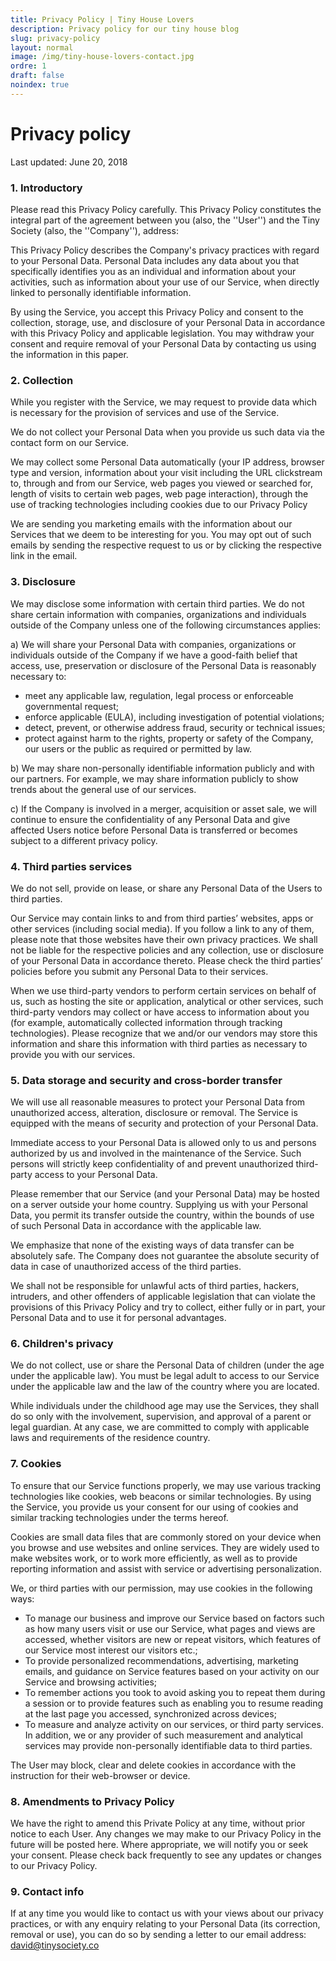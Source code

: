 ```yaml
---
title: Privacy Policy | Tiny House Lovers
description: Privacy policy for our tiny house blog
slug: privacy-policy
layout: normal
image: /img/tiny-house-lovers-contact.jpg
ordre: 1
draft: false
noindex: true
---
```


# Privacy policy
Last updated: June 20, 2018 

### 1. Introductory

Please read this Privacy Policy carefully. This Privacy Policy constitutes the integral part of the agreement between you (also, the ''User'') and the Tiny Society (also, the ''Company''), address: 

This Privacy Policy describes the Company's privacy practices with regard to your Personal Data. Personal Data includes any data about you that specifically identifies you as an individual and information about your activities, such as information about your use of our Service, when directly linked to personally identifiable information.

By using the Service, you accept this Privacy Policy and consent to the collection, storage, use, and disclosure of your Personal Data in accordance with this Privacy Policy and applicable legislation. You may withdraw your consent and require removal of your Personal Data by contacting us using the information in this paper.

### 2. Collection

While you register with the Service, we may request to provide data which is necessary for the provision of services and use of the Service.

We do not collect your Personal Data when you provide us such data via the contact form on our Service.

We may collect some Personal Data automatically (your IP address, browser type and version, information about your visit including the URL clickstream to, through and from our Service, web pages you viewed or searched for, length of visits to certain web pages, web page interaction), through the use of tracking technologies including cookies due to our Privacy Policy

We are sending you marketing emails with the information about our Services that we deem to be interesting for you. You may opt out of such emails by sending the respective request to us or by clicking the respective link in the email.

### 3. Disclosure

We may disclose some information with certain third parties.
We do not share certain information with companies, organizations and individuals outside of the Company unless one of the following circumstances applies:

a) We will share your Personal Data with companies, organizations or individuals outside of the Company if we have a good-faith belief that access, use, preservation or disclosure of the Personal Data is reasonably necessary to:

- meet any applicable law, regulation, legal process or enforceable governmental request;
- enforce applicable (EULA), including investigation of potential violations;
- detect, prevent, or otherwise address fraud, security or technical issues;
- protect against harm to the rights, property or safety of the Company, our users or the public as required or permitted by law.

b) We may share non-personally identifiable information publicly and with our partners. For example, we may share information publicly to show trends about the general use of our services.

c) If the Company is involved in a merger, acquisition or asset sale, we will continue to ensure the confidentiality of any Personal Data and give affected Users notice before Personal Data is transferred or becomes subject to a different privacy policy.
 
### 4. Third parties services 

We do not sell, provide on lease, or share any Personal Data of the Users to third parties.

Our Service may contain links to and from third parties’ websites, apps or other services (including social media). If you follow a link to any of them, please note that those websites have their own privacy practices. We shall not be liable for the respective policies and any collection, use or disclosure of your Personal Data in accordance thereto. Please check the third parties’ policies before you submit any Personal Data to their services.

When we use third-party vendors to perform certain services on behalf of us, such as hosting the site or application, analytical or other services, such third-party vendors may collect or have access to information about you (for example, automatically collected information through tracking technologies). Please recognize that we and/or our vendors may store this information and share this information with third parties as necessary to provide you with our services.

### 5. Data storage and security and cross-border transfer 
We will use all reasonable measures to protect your Personal Data from unauthorized access, alteration, disclosure or removal. The Service is equipped with the means of security and protection of your Personal Data.

Immediate access to your Personal Data is allowed only to us and persons authorized by us and involved in the maintenance of the Service. Such persons will strictly keep confidentiality of and prevent unauthorized third-party access to your Personal Data.

Please remember that our Service (and your Personal Data) may be hosted on a server outside your home country. Supplying us with your Personal Data, you permit its transfer outside the country, within the bounds of use of such Personal Data in accordance with the applicable law.

We emphasize that none of the existing ways of data transfer can be absolutely safe. The Company does not guarantee the absolute security of data in case of unauthorized access of the third parties.

We shall not be responsible for unlawful acts of third parties, hackers, intruders, and other offenders of applicable legislation that can violate the provisions of this Privacy Policy and try to collect, either fully or in part, your Personal Data and to use it for personal advantages.

### 6. Children's privacy
We do not collect, use or share the Personal Data of children (under the age under the applicable law). You must be legal adult to access to our Service under the applicable law and the law of the country where you are located.

While individuals under the childhood age may use the Services, they shall do so only with the involvement, supervision, and approval of a parent or legal guardian. At any case, we are committed to comply with applicable laws and requirements of the residence country.

### 7. Cookies
To ensure that our Service functions properly, we may use various tracking technologies like cookies, web beacons or similar technologies. By using the Service, you provide us your consent for our using of cookies and similar tracking technologies under the terms hereof.

Cookies are small data files that are commonly stored on your device when you browse and use websites and online services. They are widely used to make websites work, or to work more efficiently, as well as to provide reporting information and assist with service or advertising personalization.

We, or third parties with our permission, may use cookies in the following ways:
- To manage our business and improve our Service based on factors such as how many users visit or use our Service, what pages and views are accessed, whether visitors are new or repeat visitors, which features of our Service most interest our visitors etc.;
- To provide personalized recommendations, advertising, marketing emails, and guidance on Service features based on your activity on our Service and browsing activities;
- To remember actions you took to avoid asking you to repeat them during a session or to provide features such as enabling you to resume reading at the last page you accessed, synchronized across devices;
- To measure and analyze activity on our services, or third party services. In addition, we or any provider of such measurement and analytical services may provide non-personally identifiable data to third parties.

The User may block, clear and delete cookies in accordance with the instruction for their web-browser or device.

### 8. Amendments to Privacy Policy
We have the right to amend this Private Policy at any time, without prior notice to each User. Any changes we may make to our Privacy Policy in the future will be posted here. Where appropriate, we will notify you or seek your consent. Please check back frequently to see any updates or changes to our Privacy Policy.
 
### 9. Contact info
If at any time you would like to contact us with your views about our privacy practices, or with any enquiry relating to your Personal Data (its correction, removal or use), you can do so by sending a letter to our email address: david@tinysociety.co

